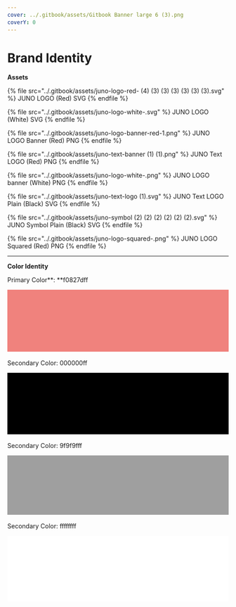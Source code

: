 ```yaml
---
cover: ../.gitbook/assets/Gitbook Banner large 6 (3).png
coverY: 0
---
```


# Brand Identity

**Assets**

{% file src="../.gitbook/assets/juno-logo-red- (4) (3) (3) (3) (3) (3) (3).svg" %}
JUNO LOGO (Red) SVG
{% endfile %}

{% file src="../.gitbook/assets/juno-logo-white-.svg" %}
JUNO LOGO (White) SVG
{% endfile %}

{% file src="../.gitbook/assets/juno-logo-banner-red-1.png" %}
JUNO LOGO Banner (Red) PNG
{% endfile %}

{% file src="../.gitbook/assets/juno-text-banner (1) (1).png" %}
JUNO Text LOGO (Red) PNG
{% endfile %}

{% file src="../.gitbook/assets/juno-logo-white-.png" %}
JUNO LOGO banner (White) PNG
{% endfile %}

{% file src="../.gitbook/assets/juno-text-logo (1).svg" %}
JUNO Text LOGO Plain (Black) SVG
{% endfile %}

{% file src="../.gitbook/assets/juno-symbol (2) (2) (2) (2) (2) (2).svg" %}
JUNO Symbol Plain (Black) SVG
{% endfile %}

{% file src="../.gitbook/assets/juno-logo-squared-.png" %}
JUNO LOGO Squared (Red) PNG
{% endfile %}

****

**Color Identity**

Primary Color**: **f0827dff

![](<../.gitbook/assets/juno-primary-color (1) (1) (1) (1) (1) (1) (1).png>)

Secondary Color: 000000ff

![](../.gitbook/assets/juno-secondary-color-black-.png)

Secondary Color: 9f9f9fff

![](../.gitbook/assets/juno-secondary-color-grey-.png)

Secondary Color: ffffffff

![](../.gitbook/assets/juno-secondary-color-white-.png)
